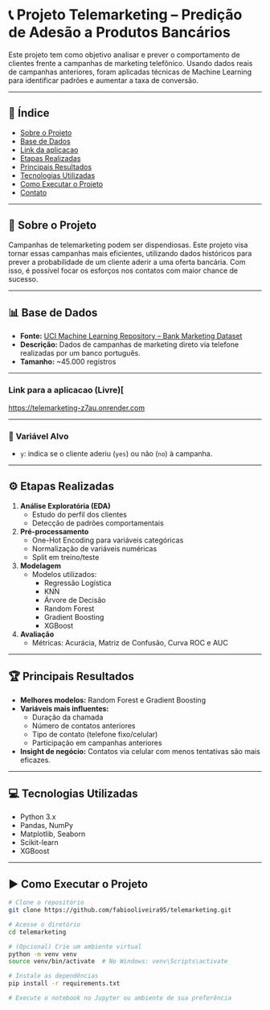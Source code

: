 # 📞 Projeto Telemarketing – Predição de Adesão a Produtos Bancários

Este projeto tem como objetivo analisar e prever o comportamento de clientes frente a campanhas de marketing telefônico. Usando dados reais de campanhas anteriores, foram aplicadas técnicas de Machine Learning para identificar padrões e aumentar a taxa de conversão.

---

## 📌 Índice

- [Sobre o Projeto](#sobre-o-projeto)
- [Base de Dados](#base-de-dados)
- [Link da aplicacao](#Link-da-aplicacao)
- [Etapas Realizadas](#etapas-realizadas)
- [Principais Resultados](#principais-resultados)
- [Tecnologias Utilizadas](#tecnologias-utilizadas)
- [Como Executar o Projeto](#como-executar-o-projeto)
- [Contato](#contato)

---

## 🧠 Sobre o Projeto

Campanhas de telemarketing podem ser dispendiosas. Este projeto visa tornar essas campanhas mais eficientes, utilizando dados históricos para prever a probabilidade de um cliente aderir a uma oferta bancária. Com isso, é possível focar os esforços nos contatos com maior chance de sucesso.

---

## 📊 Base de Dados

- **Fonte:** [UCI Machine Learning Repository – Bank Marketing Dataset](https://archive.ics.uci.edu/ml/datasets/Bank+Marketing)
- **Descrição:** Dados de campanhas de marketing direto via telefone realizadas por um banco português.
- **Tamanho:** ~45.000 registros

---

### Link para a aplicacao (Livre)[
https://telemarketing-z7au.onrender.com

---
### 🎯 Variável Alvo
- `y`: indica se o cliente aderiu (`yes`) ou não (`no`) à campanha.

---

## ⚙️ Etapas Realizadas

1. **Análise Exploratória (EDA)**
   - Estudo do perfil dos clientes
   - Detecção de padrões comportamentais
2. **Pré-processamento**
   - One-Hot Encoding para variáveis categóricas
   - Normalização de variáveis numéricas
   - Split em treino/teste
3. **Modelagem**
   - Modelos utilizados:
     - Regressão Logística
     - KNN
     - Árvore de Decisão
     - Random Forest
     - Gradient Boosting
     - XGBoost
4. **Avaliação**
   - Métricas: Acurácia, Matriz de Confusão, Curva ROC e AUC

---

## 🏆 Principais Resultados

- **Melhores modelos:** Random Forest e Gradient Boosting
- **Variáveis mais influentes:**
  - Duração da chamada
  - Número de contatos anteriores
  - Tipo de contato (telefone fixo/celular)
  - Participação em campanhas anteriores
- **Insight de negócio:** Contatos via celular com menos tentativas são mais eficazes.

---

## 💻 Tecnologias Utilizadas

- Python 3.x  
- Pandas, NumPy  
- Matplotlib, Seaborn  
- Scikit-learn  
- XGBoost  

---

## ▶️ Como Executar o Projeto

```bash
# Clone o repositório
git clone https://github.com/fabiooliveira95/telemarketing.git

# Acesse o diretório
cd telemarketing

# (Opcional) Crie um ambiente virtual
python -m venv venv
source venv/bin/activate  # No Windows: venv\Scripts\activate

# Instale as dependências
pip install -r requirements.txt

# Execute o notebook no Jupyter ou ambiente de sua preferência
